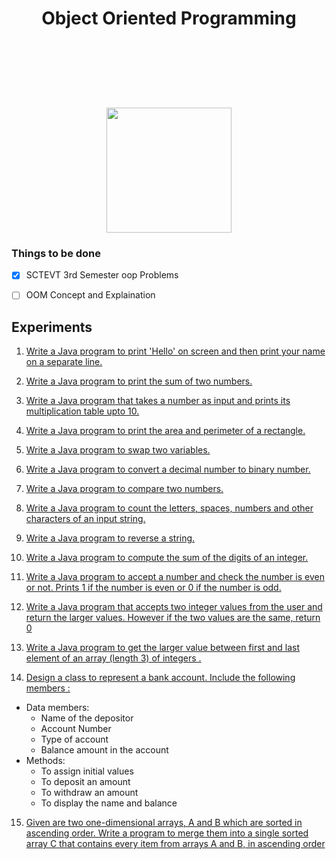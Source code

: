 <h1 align="center">
  Object Oriented Programming
</h1>
<p align="center">
  <br>
  <img src="https://img.shields.io/github/last-commit/basu021/oop" alt="">
<img src="https://img.shields.io/github/contributors/basu021/oop" alt="">
<img src="https://img.shields.io/github/stars/basu021/oop?style=social" alt="">
<img src="https://img.shields.io/github/repo-size/basu021/oop" alt="">
<img src="https://img.shields.io/github/languages/code-size/basu021/oop?style=flat-square" alt="">
<img src="https://img.shields.io/github/directory-file-count/basu021/oop?style=flat-square" alt="">
<img src="https://img.shields.io/tokei/lines/github/basu021/oop?style=flat-square" alt="">
<img src="https://img.shields.io/github/issues-pr/basu021/oop?style=flat-square" alt="">
<img src="https://img.shields.io/github/issues/basu021/oop?style=flat-square" alt="">
<img src="https://img.shields.io/github/license/basu021/oop?style=flat-square" alt="">
</p>
<h1 align="center">
<br>
<img src="https://github.com/basu021/oop/blob/main/elements/logo.svg" height="200" align="center" />
<br>
</h1>

### Things to be done

- [x] SCTEVT 3rd Semester oop Problems
- [ ] OOM Concept and Explaination


## Experiments

1. [Write a Java program to print 'Hello' on screen and then print your name on a separate line.](https://github.com/basu021/oop/blob/main/oop_using_java/exp-1/Print_hello.java)

2. [Write a Java program to print the sum of two numbers.](https://github.com/basu021/oop/tree/main/oop_using_java/exp-2)

3. [Write a Java program that takes a number as input and prints its multiplication table upto 10.](https://github.com/basu021/oop/tree/main/oop_using_java/exp-3)

4. [Write a Java program to print the area and perimeter of a rectangle.](https://github.com/basu021/oop/blob/main/oop_using_java/exp-4/Print_area_and_perimeter_of_rect.java)

5. [Write a Java program to swap two variables.](https://github.com/basu021/oop/tree/main/oop_using_java/exp-5)

6. [Write a Java program to convert a decimal number to binary number.](https://github.com/basu021/oop/tree/main/oop_using_java/exp-6)

7. [Write a Java program to compare two numbers.](https://github.com/basu021/oop/tree/main/oop_using_java/exp-7)

8. [Write a Java program to count the letters, spaces, numbers and other characters of an input string.](https://github.com/basu021/oop/tree/main/oop_using_java/exp-8)

9. [Write a Java program to reverse a string.](https://github.com/basu021/oop/tree/main/oop_using_java/exp-9)

10. [Write a Java program to compute the sum of the digits of an integer.](https://github.com/basu021/oop/tree/main/oop_using_java/exp-10)

11. [Write a Java program to accept a number and check the number is even or not. Prints 1 if the number is even or 0 if the number is odd.](https://github.com/basu021/oop/blob/main/oop_using_java/exp-11)

12. [Write a Java program that accepts two integer values from the user and return the larger values. However if the two values are the same, return 0](https://github.com/basu021/oop/blob/main/oop_using_java/exp-12)

13. [Write a Java program to get the larger value between first and last element of an array (length 3) of integers .](https://github.com/basu021/oop/blob/main/oop_using_java/exp-13)

14. <p><a href="https://github.com/basu021/oop/blob/main/oop_using_java/exp-14">Design a class to represent a bank account. Include the following members :</a> 
  - Data members:
    - Name of the depositor
    - Account Number
    - Type of account
    - Balance amount in the account
  - Methods:
    - To assign initial values
    - To deposit an amount
    - To withdraw an amount
    - To display the name and balance
  </p>

15. [Given are two one-dimensional arrays, A and B which are sorted in ascending order. Write a program to merge them into a single sorted array C that contains every item from arrays A and B, in ascending order](https://github.com/basu021/oop/tree/main/oop_using_java/exp-15)
